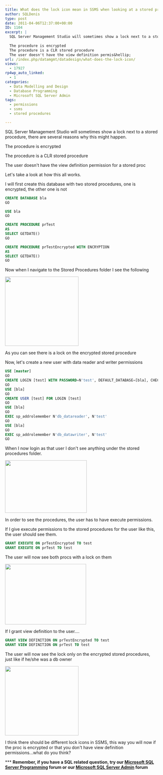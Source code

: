 ```yaml
---
title: What does the lock icon mean in SSMS when looking at a stored procedure?
author: SQLDenis
type: post
date: 2011-04-06T12:37:00+00:00
ID: 1104
excerpt: |
  SQL Server Management Studio will sometimes show a lock next to a stored procedure, there are several reasons why this might happen.
  
  The procedure is encrypted
  The procedure is a CLR stored procedure
  The user doesn't have the view definition permis&hellip;
url: /index.php/datamgmt/datadesign/what-does-the-lock-icon/
views:
  - 17927
rp4wp_auto_linked:
  - 1
categories:
  - Data Modelling and Design
  - Database Programming
  - Microsoft SQL Server Admin
tags:
  - permissions
  - ssms
  - stored procedures

---
```

SQL Server Management Studio will sometimes show a lock next to a stored procedure, there are several reasons why this might happen.

The procedure is encrypted
  
The procedure is a CLR stored procedure
  
The user doesn't have the view definition permission for a stored proc

Let's take a look at how this all works.

I will first create this database with two stored procedures, one is encrypted, the other one is not

```sql
CREATE DATABASE bla
GO

USE bla
GO

CREATE PROCEDURE prTest
AS
SELECT GETDATE()
GO

CREATE PROCEDURE prTestEncrypted WITH ENCRYPTION
AS
SELECT GETDATE()
GO
```

Now when I navigate to the Stored Procedures folder I see the following

<img alt="" src="/wp-content/uploads/blogs/DataMgmt/Denis/.evocache/Permissions.PNG/fit-400x320.PNG?mtime=1302099806" width="242" height="228" />

As you can see there is a lock on the encrypted stored procedure

Now, let's create a new user with data reader and writer permissions

```sql
USE [master]
GO
CREATE LOGIN [test] WITH PASSWORD=N'test', DEFAULT_DATABASE=[bla], CHECK_EXPIRATION=OFF, CHECK_POLICY=OFF
GO
USE [bla]
GO
CREATE USER [test] FOR LOGIN [test]
GO
USE [bla]
GO
EXEC sp_addrolemember N'db_datareader', N'test'
GO
USE [bla]
GO
EXEC sp_addrolemember N'db_datawriter', N'test'
GO
```
When I now login as that user I don't see anything under the stored procedures folder.

<img alt="" src="/wp-content/uploads/blogs/DataMgmt/Denis/.evocache/Permissions2.PNG/fit-400x320.PNG?mtime=1302099815" width="269" height="173" />
  
  
In order to see the procedures, the user has to have execute permissions.
  
If I give execute permissions to the stored procedures for the user like this, the user should see them.

```sql
GRANT EXECUTE ON prTestEncrypted TO test
GRANT EXECUTE ON prTest TO test
```
The user will now see both procs with a lock on them

<img alt="" src="/wp-content/uploads/blogs/DataMgmt/Denis/.evocache/Permissions3.PNG/fit-400x320.PNG?mtime=1302099825" width="267" height="199" />

If I grant view definition to the user....

```sql
GRANT VIEW DEFINITION ON prTestEncrypted TO test
GRANT VIEW DEFINITION ON prTest TO test
```

The user will now see the lock only on the encrypted stored procedures, just like if he/she was a db owner

<img alt="" src="/wp-content/uploads/blogs/DataMgmt/Denis/.evocache/Permissions.PNG/fit-400x320.PNG?mtime=1302099806" width="242" height="228" />

I think there should be different lock icons in SSMS, this way you will now if the proc is encrypted or that you don't have view definition permissions...what do you think?

\*** **Remember, if you have a SQL related question, try our [Microsoft SQL Server Programming][1] forum or our [Microsoft SQL Server Admin][2] forum**<ins></ins>

 [1]: http://forum.lessthandot.com/viewforum.php?f=17
 [2]: http://forum.lessthandot.com/viewforum.php?f=22